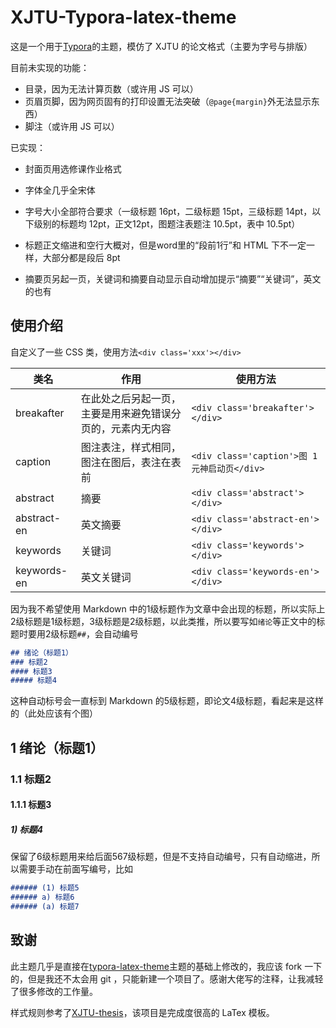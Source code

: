 # XJTU-Typora-latex-theme

这是一个用于[Typora](https://www.typora.io/)的主题，模仿了 XJTU 的论文格式（主要为字号与排版）

目前未实现的功能：

- 目录，因为无法计算页数（或许用 JS 可以）
- 页眉页脚，因为网页固有的打印设置无法突破（`@page{margin}`外无法显示东西）
- 脚注（或许用 JS 可以）

已实现：

- 封面页用选修课作业格式

- 字体全几乎全宋体
- 字号大小全部符合要求（一级标题 16pt，二级标题 15pt，三级标题 14pt，以下级别的标题均 12pt，正文12pt，图题注表题注 10.5pt，表中 10.5pt）
- 标题正文缩进和空行大概对，但是word里的“段前1行”和 HTML 下不一定一样，大部分都是段后 8pt
- 摘要页另起一页，关键词和摘要自动显示自动增加提示“摘要”“关键词”，英文的也有


## 使用介绍

自定义了一些 CSS 类，使用方法`<div class='xxx'></div>`

| 类名       | 作用                |使用方法                                       |
| ---------- | ---------------|------------------------------------------- |
| breakafter | 在此处之后另起一页，主要是用来避免错误分页的，元素内无内容 |`<div class='breakafter'></div>`|
| caption    | 图注表注，样式相同，图注在图后，表注在表前                    |`<div class='caption'>图 1 元神启动页</div>`|
| abstract | 摘要 |`<div class='abstract'></div>`|
| abstract-en | 英文摘要 |`<div class='abstract-en'></div>`|
| keywords | 关键词 |`<div class='keywords'></div>`|
| keywords-en | 英文关键词 |`<div class='keywords-en'></div>`|

因为我不希望使用 Markdown 中的1级标题作为文章中会出现的标题，所以实际上2级标题是1级标题，3级标题是2级标题，以此类推，所以要写如`绪论`等正文中的标题时要用2级标题`##`，会自动编号

```markdown
## 绪论（标题1）
### 标题2
#### 标题3
##### 标题4
```

这种自动标号会一直标到 Markdown 的5级标题，即论文4级标题，看起来是这样的（此处应该有个图）

## 1 绪论（标题1）
### 1.1 标题2
#### 		1.1.1 标题3
##### 		1) 标题4

保留了6级标题用来给后面567级标题，但是不支持自动编号，只有自动缩进，所以需要手动在前面写编号，比如

```markdown
###### (1) 标题5
###### a) 标题6
###### (a) 标题7
```

## 致谢

此主题几乎是直接在[typora-latex-theme](https://github.com/Keldos-Li/typora-latex-theme)主题的基础上修改的，我应该 fork 一下的，但是我还不太会用 git ，只能新建一个项目了。感谢大佬写的注释，让我减轻了很多修改的工作量。

样式规则参考了[XJTU-thesis](https://github.com/obster-y/XJTU-thesis)，该项目是完成度很高的 LaTex 模板。
